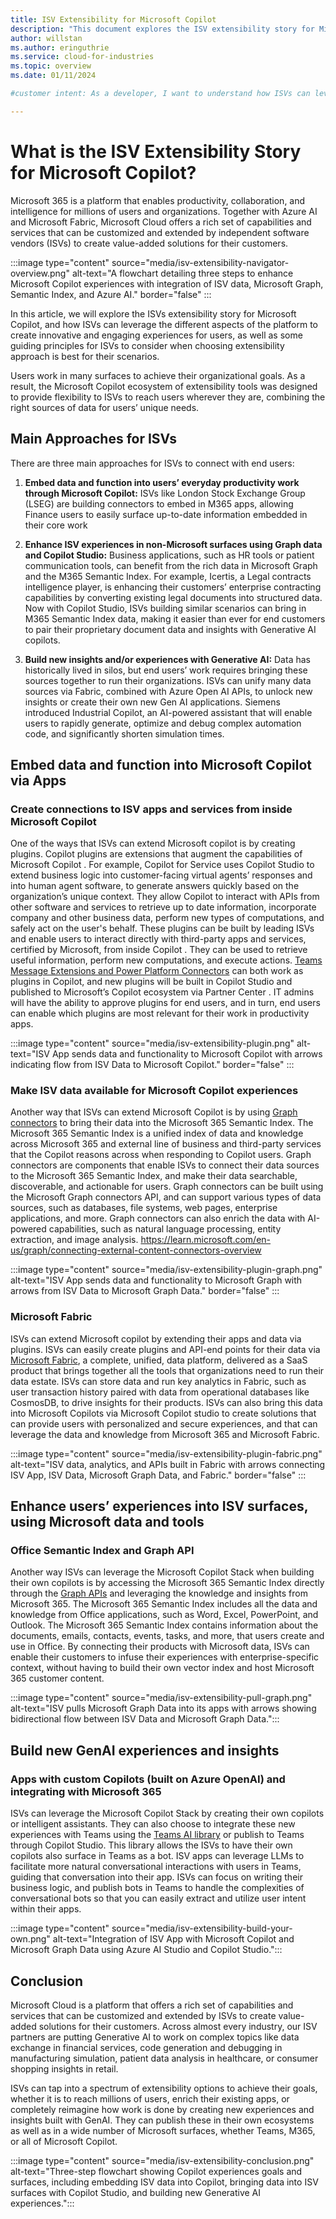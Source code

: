 ```yaml
---
title: ISV Extensibility for Microsoft Copilot
description: "This document explores the ISV extensibility story for Microsoft Copilot, and how ISVs can leverage the different aspects of the platform to create innovative and engaging experiences for users."
author: willstan
ms.author: eringuthrie
ms.service: cloud-for-industries
ms.topic: overview 
ms.date: 01/11/2024

#customer intent: As a developer, I want to understand how ISVs can leverage Microsoft Copilot to create value-added solutions for their customers.  

---
```


# What is the ISV Extensibility Story for Microsoft Copilot?
Microsoft 365 is a platform that enables productivity, collaboration, and intelligence for millions of users and organizations. Together with Azure AI and Microsoft Fabric, Microsoft Cloud offers a rich set of capabilities and services that can be customized and extended by independent software vendors (ISVs) to create value-added solutions for their customers. 

:::image type="content" source="media/isv-extensibility-navigator-overview.png" alt-text="A flowchart detailing three steps to enhance Microsoft Copilot experiences with integration of ISV data, Microsoft Graph, Semantic Index, and Azure AI." border="false" :::

In this article, we will explore the ISVs extensibility story for Microsoft Copilot, and how ISVs can leverage the different aspects of the platform to create innovative and engaging experiences for users, as well as some guiding principles for ISVs to consider when choosing extensibility approach is best for their scenarios.  

Users work in many surfaces to achieve their organizational goals. As a result, the Microsoft Copilot ecosystem of extensibility tools was designed to provide flexibility to ISVs to reach users wherever they are, combining the right sources of data for users’ unique needs. 

## Main Approaches for ISVs  
 There are three main approaches for ISVs to connect with end users:

1. **Embed data and function into users’ everyday productivity work through Microsoft Copilot:** ISVs like London Stock Exchange Group (LSEG) are building connectors to embed in M365 apps, allowing Finance users to easily surface up-to-date information embedded in their core work 

1. **Enhance ISV experiences in non-Microsoft surfaces using Graph data and Copilot Studio:** Business applications, such as HR tools or patient communication tools, can benefit from the rich data in Microsoft Graph and the M365 Semantic Index. For example, Icertis, a Legal contracts intelligence player, is enhancing their customers’ enterprise contracting capabilities by converting existing legal documents into structured data. Now with Copilot Studio, ISVs building similar scenarios can bring in M365 Semantic Index data, making it easier than ever for end customers to pair their proprietary document data and insights with Generative AI copilots.

1. **Build new insights and/or experiences with Generative AI:** Data has historically lived in silos, but end users’ work requires bringing these sources together to run their organizations. ISVs can unify many data sources via Fabric, combined with Azure Open AI APIs, to unlock new insights or create their own new Gen AI applications. Siemens introduced Industrial Copilot, an AI-powered assistant that will enable users to rapidly generate, optimize and debug complex automation code, and significantly shorten simulation times. 

## Embed data and function into Microsoft Copilot via Apps
### Create connections to ISV apps and services from inside Microsoft Copilot
One of the ways that ISVs can extend Microsoft copilot is by creating plugins. Copilot plugins are extensions that augment the capabilities of Microsoft Copilot . For example, Copilot for Service uses Copilot Studio to extend business logic into customer-facing virtual agents’ responses and into human agent software, to generate answers quickly based on the organization’s unique context. They allow Copilot to interact with APIs from other software and services to retrieve up to date information, incorporate company and other business data, perform new types of computations, and safely act on the user's behalf. These plugins can be built by leading  ISVs  and enable users to interact directly with third-party apps and services, certified by Microsoft, from inside Copilot . They can be used to retrieve useful information, perform new computations, and execute actions. [Teams Message Extensions and Power Platform Connectors](/microsoft-365-copilot/extensibility/publish) can both work as plugins in Copilot, and new plugins will be built in Copilot Studio and published to Microsoft’s Copilot ecosystem via Partner Center . IT admins will have the ability to approve plugins for end users, and in turn, end users can enable which plugins are most relevant for their work in productivity apps.

:::image type="content" source="media/isv-extensibility-plugin.png" alt-text="ISV App sends data and functionality to Microsoft Copilot with arrows indicating flow from ISV Data to Microsoft Copilot." border="false" :::

### Make ISV data available for Microsoft Copilot experiences
Another way that ISVs can extend Microsoft Copilot is by using [Graph connectors](/graph/connecting-external-content-connectors-overview) to bring their data into the Microsoft 365 Semantic Index.  The Microsoft 365 Semantic Index is a unified index of data and knowledge across Microsoft 365 and external line of business and third-party services that the Copilot reasons across when responding to Copilot users. Graph connectors are components that enable ISVs to connect their data sources to the Microsoft 365 Semantic Index, and make their data searchable, discoverable, and actionable for users. Graph connectors can be built using the Microsoft Graph connectors API,  and can support various types of data sources, such as databases, file systems, web pages, enterprise applications, and more. Graph connectors can also enrich the data with AI-powered capabilities, such as natural language processing, entity extraction, and image analysis.
https://learn.microsoft.com/en-us/graph/connecting-external-content-connectors-overview

:::image type="content" source="media/isv-extensibility-plugin-graph.png" alt-text="ISV App sends data and functionality to Microsoft Graph with arrows from ISV Data to Microsoft Graph Data." border="false" :::

### Microsoft Fabric 
ISVs can extend Microsoft copilot by extending their apps and data via plugins. ISVs can easily create plugins and API-end points for their data via [Microsoft Fabric](/fabric/get-started/microsoft-fabric-overview), a complete, unified, data platform, delivered as a SaaS product that brings together all the tools that organizations need to run their data estate. ISVs can store data and run key analytics in Fabric, such as user transaction history paired with data from operational databases like CosmosDB, to drive insights for their products. ISVs can also bring this data into Microsoft Copilots via Microsoft Copilot studio to create solutions that can provide users with personalized and secure experiences, and that can leverage the data and knowledge from Microsoft 365 and Microsoft Fabric.

:::image type="content" source="media/isv-extensibility-plugin-fabric.png" alt-text="ISV data, analytics, and APIs built in Fabric with arrows connecting ISV App, ISV Data, Microsoft Graph Data, and Fabric." border="false" :::

## Enhance users’ experiences into ISV surfaces, using Microsoft data and tools
### Office Semantic Index and Graph API
Another way ISVs can leverage the Microsoft Copilot Stack when building their own copilots is by accessing the Microsoft 365 Semantic Index directly through the [Graph APIs](/graph/use-the-api) and leveraging the knowledge and insights from Microsoft 365.   The Microsoft 365 Semantic Index includes all the data and knowledge from Office applications, such as Word, Excel, PowerPoint, and Outlook. The Microsoft 365 Semantic Index contains information about the documents, emails, contacts, events, tasks, and more, that users create and use in Office. By connecting their products with Microsoft data, ISVs can enable their customers to infuse their experiences with enterprise-specific context, without having to build their own vector index and host Microsoft 365 customer content.

:::image type="content" source="media/isv-extensibility-pull-graph.png" alt-text="ISV pulls Microsoft Graph Data into its apps with arrows showing bidirectional flow between ISV Data and Microsoft Graph Data.":::

## Build new GenAI experiences and insights
### Apps with custom Copilots (built on Azure OpenAI) and integrating with Microsoft 365
ISVs can leverage the Microsoft Copilot Stack by creating their own copilots or intelligent assistants. They can also choose to integrate these new experiences with Teams using the [Teams AI library](/microsoftteams/platform/bots/how-to/teams%20conversational%20ai/teams-conversation-ai-overview) or publish to Teams through Copilot Studio. This library allows the ISVs to have their own copilots also surface in Teams as a bot. ISV apps can leverage LLMs to facilitate more natural conversational interactions with users in Teams, guiding that conversation into their app. ISVs can focus on writing their business logic, and publish bots in Teams to handle the complexities of conversational bots   so that you can easily extract and utilize user intent within their apps.

:::image type="content" source="media/isv-extensibility-build-your-own.png" alt-text="Integration of ISV App with Microsoft Copilot and Microsoft Graph Data using Azure AI Studio and Copilot Studio.":::

## Conclusion
Microsoft Cloud is a platform that offers a rich set of capabilities and services that can be customized and extended by ISVs to create value-added solutions for their customers. Across almost every industry, our ISV partners are putting Generative AI to work on complex topics like data exchange in financial services, code generation and debugging in manufacturing simulation, patient data analysis in healthcare, or consumer shopping insights in retail.

ISVs can tap into a spectrum of extensibility options to achieve their goals, whether it is to reach millions of users, enrich their existing apps, or completely reimagine how work is done by creating new experiences and insights built with GenAI. They can publish these in their own ecosystems as well as in a wide number of Microsoft surfaces, whether Teams, M365, or all of Microsoft Copilot.  

:::image type="content" source="media/isv-extensibility-conclusion.png" alt-text="Three-step flowchart showing Copilot experiences goals and surfaces, including embedding ISV data into Copilot, bringing data into ISV surfaces with Copilot Studio, and building new Generative AI experiences.":::